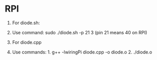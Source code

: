 # RPI

1. For diode.sh:
  1. Use command: sudo ./diode.sh -p 21 3 (pin 21 means 40 on RPI)
  
2. For diode.cpp
  1. Use commands: 
    1. g++ -lwiringPi diode.cpp -o diode.o
    2. ./diode.o
